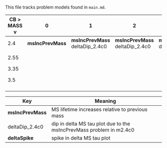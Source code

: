 This file tracks problem models found in `main.md`.

CB > MASS v | 0 | 1 | 2 | 3 | 4 | 5 | 6 |
--- | --- | --- | --- | --- | --- | --- | --- |
2.4 | __msIncPrevMass__ | __msIncPrevMass__ deltaDip_2.4c0 | __msIncPrevMass__ deltaDip_2.4c0 | __msIncPrevMass__ deltaDip_2.4c0 | deltaDip_2.4c0 | deltaDip_2.4c0 | deltaDip_2.4c0 |
2.55 |  |  |  |  |  __msIncPrevMass__ __deltaSpike__  |  |  |
3.35 |  |  |  |  | __deltaSpike__ |  |  |
3.5 |  |  |  |  |  |  __msIncPrevMass__ __deltaSpike__ |  |
 |  |  |  |  |  |  |  |
 |  |  |  |  |  |  |  |


Key | Meaning
--- | ---
__msIncPrevMass__ |  MS lifetime increases relative to previous mass
deltaDip_2.4c0 | dip in delta MS tau plot due to the msIncPrevMass problem in m2.4c0
__deltaSpike__ | spike in delta MS tau plot
